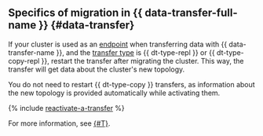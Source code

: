 ## Specifics of migration in {{ data-transfer-full-name }} {#data-transfer}

If your cluster is used as an [endpoint](../../data-transfer/concepts/index.md#endpoint) when transferring data with {{ data-transfer-name }}, and the [transfer type](../../data-transfer/concepts/transfer-lifecycle.md#transfer-types) is {{ dt-type-repl }} or {{ dt-type-copy-repl }}, restart the transfer after migrating the cluster. This way, the transfer will get data about the cluster's new topology.

You do not need to restart {{ dt-type-copy }} transfers, as information about the new topology is provided automatically while activating them.

{% include [reactivate-a-transfer](reactivate-a-transfer.md) %}

For more information, see [{#T}](../../data-transfer/operations/endpoint/migration-to-an-availability-zone.md).
